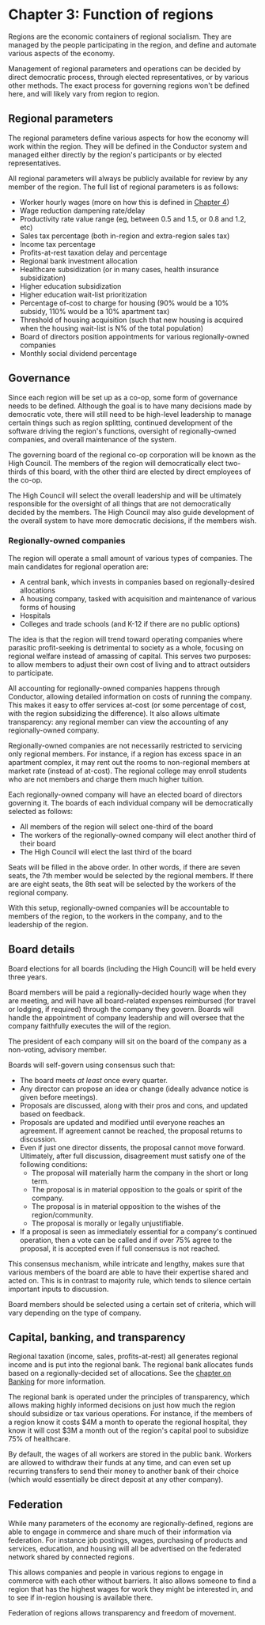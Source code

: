 # Chapter 3: Function of regions

Regions are the economic containers of regional socialism. They are managed by the people participating in the region, and define and automate various aspects of the economy.

Management of regional parameters and operations can be decided by direct democratic process, through elected representatives, or by various other methods. The exact process for governing regions won't be defined here, and will likely vary from region to region.

## Regional parameters

The regional parameters define various aspects for how the economy will work within the region. They will be defined in the Conductor system and managed either directly by the region's participants or by elected representatives.

All regional parameters will always be publicly available for review by any member of the region. The full list of regional parameters is as follows:

- Worker hourly wages (more on how this is defined in [Chapter 4](#wages-and-wage-calculations))
- Wage reduction dampening rate/delay
- Productivity rate value range (eg, between 0.5 and 1.5, or 0.8 and 1.2, etc)
- Sales tax percentage (both in-region and extra-region sales tax)
- Income tax percentage
- Profits-at-rest taxation delay and percentage
- Regional bank investment allocation
- Healthcare subsidization (or in many cases, health insurance subsidization)
- Higher education subsidization
- Higher education wait-list prioritization
- Percentage of-cost to charge for housing (90% would be a 10% subsidy, 110% would be a 10% apartment tax)
- Threshold of housing acquisition (such that new housing is acquired when the housing wait-list is N% of the total population)
- Board of directors position appointments for various regionally-owned companies
- Monthly social dividend percentage

## Governance

Since each region will be set up as a co-op, some form of governance needs to be defined. Although the goal is to have many decisions made by democratic vote, there will still need to be high-level leadership to manage certain things such as region splitting, continued development of the software driving the region's functions, oversight of regionally-owned companies, and overall maintenance of the system.

The governing board of the regional co-op corporation will be known as the High Council. The members of the region will democratically elect two-thirds of this board, with the other third are elected by direct employees of the co-op.

The High Council will select the overall leadership and will be ultimately responsible for the oversight of all things that are not democratically decided by the members. The High Council may also guide development of the overall system to have more democratic decisions, if the members wish.

### Regionally-owned companies

The region will operate a small amount of various types of companies. The main candidates for regional operation are:

- A central bank, which invests in companies based on regionally-desired allocations
- A housing company, tasked with acquisition and maintenance of various forms of housing
- Hospitals
- Colleges and trade schools (and K-12 if there are no public options)

The idea is that the region will trend toward operating companies where parasitic profit-seeking is detrimental to society as a whole, focusing on regional welfare instead of amassing of capital. This serves two purposes: to allow members to adjust their own cost of living and to attract outsiders to participate.

All accounting for regionally-owned companies happens through Conductor, allowing detailed information on costs of running the company. This makes it easy to offer services at-cost (or some percentage of cost, with the region subsidizing the difference). It also allows ultimate transparency: any regional member can view the accounting of any regionally-owned company.

Regionally-owned companies are not necessarily restricted to servicing only regional members. For instance, if a region has excess space in an apartment complex, it may rent out the rooms to non-regional members at market rate (instead of at-cost). The regional college may enroll students who are not members and charge them much higher tuition.

Each regionally-owned company will have an elected board of directors governing it. The boards of each individual company will be democratically selected as follows:

- All members of the region will select one-third of the board
- The workers of the regionally-owned company will elect another third of their board
- The High Council will elect the last third of the board

Seats will be filled in the above order. In other words, if there are seven seats, the 7th member would be selected by the regional members. If there are are eight seats, the 8th seat will be selected by the workers of the regional company.

With this setup, regionally-owned companies will be accountable to members of the region, to the workers in the company, and to the leadership of the region.

## Board details

Board elections for all boards (including the High Council) will be held every three years.

Board members will be paid a regionally-decided hourly wage when they are meeting, and will have all board-related expenses reimbursed (for travel or lodging, if required) through the company they govern. Boards will handle the appointment of company leadership and will oversee that the company faithfully executes the will of the region.

The president of each company will sit on the board of the company as a non-voting, advisory member.

Boards will self-govern using consensus such that:

- The board meets *at least* once every quarter.
- Any director can propose an idea or change (ideally advance notice is given before meetings).
- Proposals are discussed, along with their pros and cons, and updated based on feedback.
- Proposals are updated and modified until everyone reaches an agreement. If agreement cannot be reached, the proposal returns to discussion.
- Even if just one director dissents, the proposal cannot move forward. Ultimately, after full discussion, disagreement must satisfy one of the following conditions:
  - The proposal will materially harm the company in the short or long term.
  - The proposal is in material opposition to the goals or spirit of the company.
  - The proposal is in material opposition to the wishes of the region/community.
  - The proposal is morally or legally unjustifiable.
- If a proposal is seen as immediately essential for a company's continued operation, then a vote can be called and if over 75% agree to the proposal, it is accepted even if full consensus is not reached.

This consensus mechanism, while intricate and lengthy, makes sure that various members of the board are able to have their expertise shared and acted on. This is in contrast to majority rule, which tends to silence certain important inputs to discussion.

Board members should be selected using a certain set of criteria, which will vary depending on the type of company.

## Capital, banking, and transparency

Regional taxation (income, sales, profits-at-rest) all generates regional income and is put into the regional bank. The regional bank allocates funds based on a regionally-decided set of allocations. See the [chapter on Banking](#chapter-5-banking-and-investment) for more information.

The regional bank is operated under the principles of transparency, which allows making highly informed decisions on just how much the region should subsidize or tax various operations. For instance, if the members of a region know it costs $4M a month to operate the regional hospital, they know it will cost $3M a month out of the region's capital pool to subsidize 75% of healthcare.

By default, the wages of all workers are stored in the public bank. Workers are allowed to withdraw their funds at any time, and can even set up recurring transfers to send their money to another bank of their choice (which would essentially be direct deposit at any other company).

## Federation

While many parameters of the economy are regionally-defined, regions are able to engage in commerce and share much of their information via federation. For instance job postings, wages, purchasing of products and services, education, and housing will all be advertised on the federated network shared by connected regions.

This allows companies and people in various regions to engage in commerce with each other without barriers. It also allows someone to find a region that has the highest wages for work they might be interested in, and to see if in-region housing is available there.

Federation of regions allows transparency and freedom of movement.

